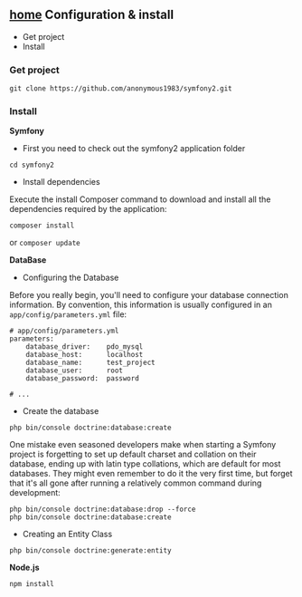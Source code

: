 [home](../README.md)
Configuration & install
-----------------------

+ Get project
+ Install
 
### Get project
`git clone https://github.com/anonymous1983/symfony2.git`

### Install

**Symfony**

- First you need to check out the symfony2 application folder

`cd symfony2`

- Install dependencies

Execute the install Composer command to download and install all the dependencies required by the application:

`composer install`

or `composer update`

**DataBase**

- Configuring the Database

Before you really begin, you'll need to configure your database connection information. By convention, this information is usually configured in an `app/config/parameters.yml` file:
```
# app/config/parameters.yml
parameters:
    database_driver:    pdo_mysql
    database_host:      localhost
    database_name:      test_project
    database_user:      root
    database_password:  password

# ...
```
- Create the database

`php bin/console doctrine:database:create`

One mistake even seasoned developers make when starting a Symfony project is forgetting to set up default charset and collation on their database, ending up with latin type collations, which are default for most databases. They might even remember to do it the very first time, but forget that it's all gone after running a relatively common command during development:

```
php bin/console doctrine:database:drop --force
php bin/console doctrine:database:create
```

- Creating an Entity Class

`php bin/console doctrine:generate:entity`

**Node.js**

`npm install`
